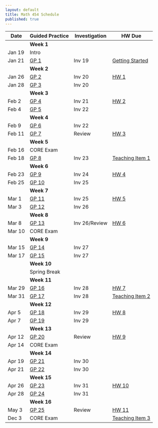 ```yaml
---
layout: default
title: Math 454 Schedule
published: true
---
```








| Date   	| Guided Practice                  	| Investigation 	| HW Due                                                                                                                                                                      	|
|--------	|----------------------------------	|---------------	|---------------------	|
|        	| **Week 1**                       	|               	|                                                                                                                                                                             	|
| Jan 19 	| Intro                            	|               	|                                                                                                                                                                             	|
| Jan 21 	| [GP 1](/NSC-Math-454/GP1.html)   	| Inv 19        	| [Getting Started](http://www.overleaf.com/docs?snip_uri=https://raw.githubusercontent.com/sergeballif/NSC-Math-454/gh-pages/homework/Math454GettingStarted.tex&splash=none) 	|
|        	| **Week 2**                       	|               	|                                                                                                                                                                             	|
| Jan 26 	| [GP 2](/NSC-Math-454/GP2.html)   	| Inv 20        	| [HW 1](http://www.overleaf.com/docs?snip_uri=https://raw.githubusercontent.com/sergeballif/NSC-Math-454/gh-pages/homework/Math454HW1.tex&splash=none)                       	|
| Jan 28 	| [GP 3](/NSC-Math-454/GP3.html)   	| Inv 20        	|                                                                                                                                                                             	|
|        	| **Week 3**                       	|               	|                                                                                                                                                                             	|
| Feb 2  	| [GP 4](/NSC-Math-454/GP4.html)   	| Inv 21        	| [HW 2](http://www.overleaf.com/docs?snip_uri=https://raw.githubusercontent.com/sergeballif/NSC-Math-454/gh-pages/homework/Math454HW2.tex&splash=none)                       	|
| Feb 4  	| [GP 5](/NSC-Math-454/GP5.html)   	| Inv 22        	|                                                                                                                                                                             	|
|        	| **Week 4**                       	|               	|                                                                                                                                                                             	|
| Feb 9  	| [GP 6](/NSC-Math-454/GP6.html)   	| Inv 22       	  |                       	|
| Feb 11 	| [GP 7](/NSC-Math-454/GP7.html)  	| Review         	|    [HW 3](http://www.overleaf.com/docs?snip_uri=https://raw.githubusercontent.com/sergeballif/NSC-Math-454/gh-pages/homework/Math454HW3.tex&splash=none)   	|
|        	| **Week 5**                       	|               	|                                                                                                                                                                             	|
| Feb 16 	| CORE Exam                       	|        	|                                                                                                                                                                             	|
| Feb 18 	| [GP 8](/NSC-Math-454/GP8.html)   	| Inv 23        	| [Teaching Item 1](/NSC-Math-454/TeachingItems.html)                                                                                                                         	|
|        	| **Week 6**                       	|               	|                                                                                                                                                                             	|
| Feb 23 	| [GP 9](/NSC-Math-454/GP9.html)   	| Inv 24        	| [HW 4](http://www.overleaf.com/docs?snip_uri=https://raw.githubusercontent.com/sergeballif/NSC-Math-454/gh-pages/homework/Math454HW4.tex&splash=none)                       	|
| Feb 25 	| [GP 10](/NSC-Math-454/GP10.html) 	| Inv 25        	|                                                                                                                                                                             	|
|        	| **Week 7**                       	|               	|                                                                                                                                                                             	|
| Mar 1  	| [GP 11](/NSC-Math-454/GP11.html) 	| Inv 25        	| [HW 5](http://www.overleaf.com/docs?snip_uri=https://raw.githubusercontent.com/sergeballif/NSC-Math-454/gh-pages/homework/Math454HW5.tex&splash=none)                       	|
| Mar 3  	| [GP 12](/NSC-Math-454/GP12.html) 	| Inv 26        	|                                                                                                                                                                             	|
|        	| **Week 8**                       	|               	|                                                                                                                                                                             	|
| Mar 8  	| [GP 13](/NSC-Math-454/GP13.html) 	| Inv 26/Review  	| [HW 6](http://www.overleaf.com/docs?snip_uri=https://raw.githubusercontent.com/sergeballif/NSC-Math-454/gh-pages/homework/Math454HW6.tex&splash=none)                       	|
| Mar 10 	| CORE Exam                        	|               	|                                                                                                                                                                             	|
|        	| **Week 9**                       	|               	|                                                                                                                                                                             	|
| Mar 15 	| [GP 14](/NSC-Math-454/GP14.html) 	| Inv 27        	|                                                                                                                                                                             	|
| Mar 17 	| [GP 15](/NSC-Math-454/GP15.html) 	| Inv 27        	|                                                                                                                                                                             	|
|        	| **Week 10**                      	|               	|                                                                                                                                                                             	|
|        	| Spring Break                     	|               	|                                                                                                                                                                             	|
|        	| **Week 11**                      	|               	|                                                                                                                                                                             	|
| Mar 29 	| [GP 16](/NSC-Math-454/GP16.html) 	| Inv 28        	| [HW 7](http://www.overleaf.com/docs?snip_uri=https://raw.githubusercontent.com/sergeballif/NSC-Math-454/gh-pages/homework/Math454HW7.tex&splash=none)                       	|
| Mar 31 	| [GP 17](/NSC-Math-454/GP17.html) 	| Inv 28        	| [Teaching Item 2](/NSC-Math-454/homework/Math454TeachingItem2.pdf)                                                                                                          	|
|        	| **Week 12**                      	|               	|                                                                                                                                                                             	|
| Apr 5  	| [GP 18](/NSC-Math-454/GP18.html) 	| Inv 29        	| [HW 8](http://www.overleaf.com/docs?snip_uri=https://raw.githubusercontent.com/sergeballif/NSC-Math-454/gh-pages/homework/Math454HW8.tex&splash=none)                       	|
| Apr 7  	| [GP 19](/NSC-Math-454/GP19.html) 	| Inv 29        	|                                                                                                                                                                             	|
|        	| **Week 13**                      	|               	|                                                                                                                                                                             	|
| Apr 12 	| [GP 20](/NSC-Math-454/GP20.html) 	| Review        	| [HW 9](http://www.overleaf.com/docs?snip_uri=https://raw.githubusercontent.com/sergeballif/NSC-Math-454/gh-pages/homework/Math454HW9.tex&splash=none)                       	|
| Apr 14 	| CORE Exam                        	|               	|                                                                                                                                                                             	|
|        	| **Week 14**                      	|               	|                                                                                                                                                                             	|
| Apr 19 	| [GP 21](/NSC-Math-454/GP21.html) 	| Inv 30        	|                                                                                                                                                                             	|
| Apr 21 	| [GP 22](/NSC-Math-454/GP22.html) 	| Inv 30        	|                                                                                                                                                                             	|
|        	| **Week 15**                      	|               	|                                                                                                                                                                             	|
| Apr 26 	| [GP 23](/NSC-Math-454/GP23.html) 	| Inv 31        	| [HW 10](http://www.overleaf.com/docs?snip_uri=https://raw.githubusercontent.com/sergeballif/NSC-Math-454/gh-pages/homework/Math454HW10.tex&splash=none)                     	|
| Apr 28 	| [GP 24](/NSC-Math-454/GP24.html)	| Inv 31        	|                                                                                                                                                                             	|
|        	| **Week 16**                      	|               	|                                                                                                                                                                             	|
| May 3  	| [GP 25](/NSC-Math-454/GP25.html) 	| Review        	| [HW 11](http://www.overleaf.com/docs?snip_uri=https://raw.githubusercontent.com/sergeballif/NSC-Math-454/gh-pages/homework/Math454HW11.tex&splash=none)                     	|
| Dec 3  	| CORE Exam                        	|           	| [Teaching Item 3](/NSC-Math-454/homework/Math454TeachingItem3.pdf)                                                                                                          	|
